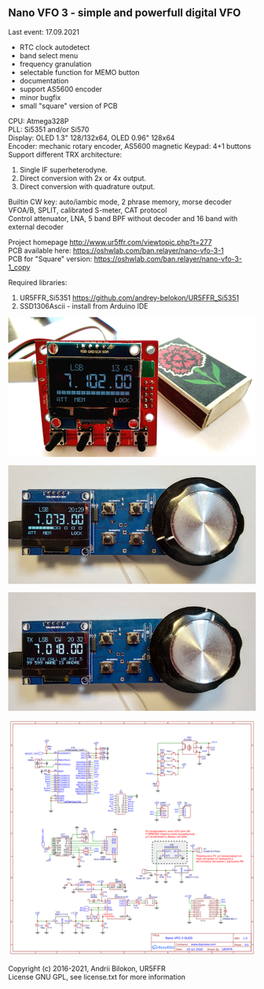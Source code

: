 <h2>Nano VFO 3 - simple and powerfull digital VFO</h2>

Last event:
17.09.2021<br>
- RTC clock autodetect<br>
- band select menu<br>
- frequency granulation<br>
- selectable function for MEMO button<br>
- documentation<br>
- support AS5600 encoder<br>
- minor bugfix<br>
- small "square" version of PCB

CPU: Atmega328P<br>
PLL: Si5351 and/or Si570<br>
Display: OLED 1.3" 128/132x64, OLED 0.96" 128x64<br>
Encoder: mechanic rotary encoder, AS5600 magnetic
Keypad: 4+1 buttons
Support different TRX architecture:<br>
 1. Single  IF superheterodyne.
 2. Direct conversion with 2x or 4x output.
 3. Direct conversion with quadrature output.

Builtin CW key: auto/iambic mode, 2 phrase memory, morse decoder<br>
VFOA/B, SPLIT, calibrated S-meter, CAT protocol<br>
Control attenuator, LNA, 5 band BPF without decoder and 16 band with external decoder<br>

Project homepage http://www.ur5ffr.com/viewtopic.php?t=277<br>
PCB available here: https://oshwlab.com/ban.relayer/nano-vfo-3-1<br>
PCB for "Square" version: https://oshwlab.com/ban.relayer/nano-vfo-3-1_copy<br>

Required libraries:<br>
 1. UR5FFR_Si5351 https://github.com/andrey-belokon/UR5FFR_Si5351
 2. SSD1306Ascii - install from Arduino IDE

<img src="doc/img/nanovfo3_square.jpg"></img>

<img src="doc/img/nanovfo3_front.jpg"></img>

<img src="doc/img/nanovfo3_cw_send.jpg"></img>

<img src="doc/Schematic_Nano-VFO-3.png"></img>

Copyright (c) 2016-2021, Andrii Bilokon, UR5FFR<br>
License GNU GPL, see license.txt for more information